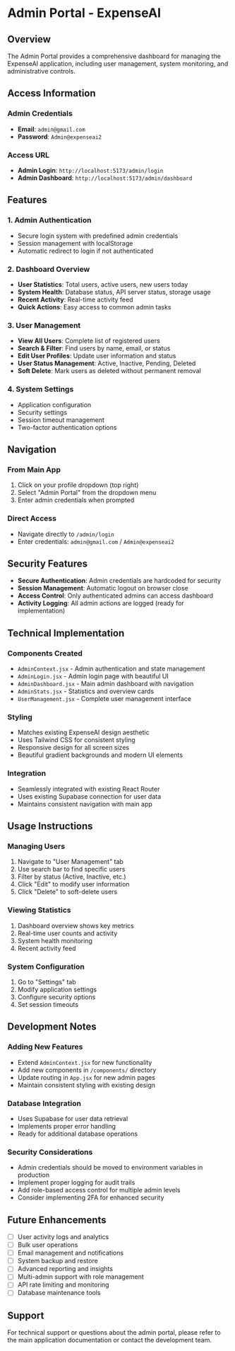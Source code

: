 # Admin Portal - ExpenseAI

## Overview
The Admin Portal provides a comprehensive dashboard for managing the ExpenseAI application, including user management, system monitoring, and administrative controls.

## Access Information

### Admin Credentials
- **Email**: `admin@gmail.com`
- **Password**: `Admin@expenseai2`

### Access URL
- **Admin Login**: `http://localhost:5173/admin/login`
- **Admin Dashboard**: `http://localhost:5173/admin/dashboard`

## Features

### 1. Admin Authentication
- Secure login system with predefined admin credentials
- Session management with localStorage
- Automatic redirect to login if not authenticated

### 2. Dashboard Overview
- **User Statistics**: Total users, active users, new users today
- **System Health**: Database status, API server status, storage usage
- **Recent Activity**: Real-time activity feed
- **Quick Actions**: Easy access to common admin tasks

### 3. User Management
- **View All Users**: Complete list of registered users
- **Search & Filter**: Find users by name, email, or status
- **Edit User Profiles**: Update user information and status
- **User Status Management**: Active, Inactive, Pending, Deleted
- **Soft Delete**: Mark users as deleted without permanent removal

### 4. System Settings
- Application configuration
- Security settings
- Session timeout management
- Two-factor authentication options

## Navigation

### From Main App
1. Click on your profile dropdown (top right)
2. Select "Admin Portal" from the dropdown menu
3. Enter admin credentials when prompted

### Direct Access
- Navigate directly to `/admin/login`
- Enter credentials: `admin@gmail.com` / `Admin@expenseai2`

## Security Features

- **Secure Authentication**: Admin credentials are hardcoded for security
- **Session Management**: Automatic logout on browser close
- **Access Control**: Only authenticated admins can access dashboard
- **Activity Logging**: All admin actions are logged (ready for implementation)

## Technical Implementation

### Components Created
- `AdminContext.jsx` - Admin authentication and state management
- `AdminLogin.jsx` - Admin login page with beautiful UI
- `AdminDashboard.jsx` - Main admin dashboard with navigation
- `AdminStats.jsx` - Statistics and overview cards
- `UserManagement.jsx` - Complete user management interface

### Styling
- Matches existing ExpenseAI design aesthetic
- Uses Tailwind CSS for consistent styling
- Responsive design for all screen sizes
- Beautiful gradient backgrounds and modern UI elements

### Integration
- Seamlessly integrated with existing React Router
- Uses existing Supabase connection for user data
- Maintains consistent navigation with main app

## Usage Instructions

### Managing Users
1. Navigate to "User Management" tab
2. Use search bar to find specific users
3. Filter by status (Active, Inactive, etc.)
4. Click "Edit" to modify user information
5. Click "Delete" to soft-delete users

### Viewing Statistics
1. Dashboard overview shows key metrics
2. Real-time user counts and activity
3. System health monitoring
4. Recent activity feed

### System Configuration
1. Go to "Settings" tab
2. Modify application settings
3. Configure security options
4. Set session timeouts

## Development Notes

### Adding New Features
- Extend `AdminContext.jsx` for new functionality
- Add new components in `/components/` directory
- Update routing in `App.jsx` for new admin pages
- Maintain consistent styling with existing design

### Database Integration
- Uses Supabase for user data retrieval
- Implements proper error handling
- Ready for additional database operations

### Security Considerations
- Admin credentials should be moved to environment variables in production
- Implement proper logging for audit trails
- Add role-based access control for multiple admin levels
- Consider implementing 2FA for enhanced security

## Future Enhancements

- [ ] User activity logs and analytics
- [ ] Bulk user operations
- [ ] Email management and notifications
- [ ] System backup and restore
- [ ] Advanced reporting and insights
- [ ] Multi-admin support with role management
- [ ] API rate limiting and monitoring
- [ ] Database maintenance tools

## Support

For technical support or questions about the admin portal, please refer to the main application documentation or contact the development team.
